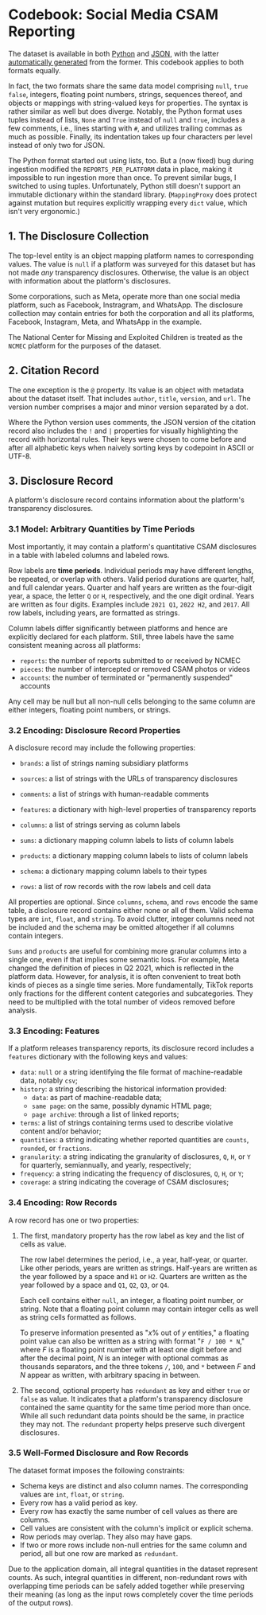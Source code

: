# Codebook: Social Media CSAM Reporting

The dataset is available in both [Python](intransparent/by_platform/data.py) and
[JSON](data/csam-reports-per-platform.json), with the latter [automatically
generated](intransparent/by_platform/export.py) from the former. This codebook
applies to both formats equally.

In fact, the two formats share the same data model comprising `null`, `true`
`false`, integers, floating point numbers, strings, sequences thereof, and
objects or mappings with string-valued keys for properties. The syntax is rather
similar as well but does diverge. Notably, the Python format uses tuples instead
of lists, `None` and `True` instead of `null` and `true`, includes a few
comments, i.e., lines starting with `#`, and utilizes trailing commas as much as
possible. Finally, its indentation takes up four characters per level instead of
only two for JSON.

The Python format started out using lists, too. But a (now fixed) bug during
ingestion modified the `REPORTS_PER_PLATFORM` data in place, making it
impossible to run ingestion more than once. To prevent similar bugs, I switched
to using tuples. Unfortunately, Python still doesn't support an immutable
dictionary within the standard library. (`MappingProxy` does protect against
mutation but requires explicitly wrapping every `dict` value, which isn't very
ergonomic.)


## 1. The Disclosure Collection

The top-level entity is an object mapping platform names to corresponding
values. The value is `null` if a platform was surveyed for this dataset but has
not made *any* transparency disclosures. Otherwise, the value is an object with
information about the platform's disclosures.

Some corporations, such as Meta, operate more than one social media platform,
such as Facebook, Instragram, and WhatsApp. The disclosure collection may
contain entries for both the corporation and all its platforms, Facebook,
Instagram, Meta, and WhatsApp in the example.

The National Center for Missing and Exploited Children is treated as the `NCMEC`
platform for the purposes of the dataset.


## 2. Citation Record

The one exception is the `@` property. Its value is an object with metadata
about the dataset itself. That includes `author`, `title`, `version`, and `url`.
The version number comprises a major and minor version separated by a dot.

Where the Python version uses comments, the JSON version of the citation record
also includes the `!` and `|` properties for visually highlighting the record
with horizontal rules. Their keys were chosen to come before and after all
alphabetic keys when naively sorting keys by codepoint in ASCII or UTF-8.


## 3. Disclosure Record

A platform's disclosure record contains information about the platform's
transparency disclosures.


### 3.1 Model: Arbitrary Quantities by Time Periods

Most importantly, it may contain a platform's quantitative CSAM disclosures in a
table with labeled columns and labeled rows.

Row labels are **time periods**. Individual periods may have different lengths,
be repeated, or overlap with others. Valid period durations are quarter, half,
and full calendar years. Quarter and half years are written as the four-digit
year, a space, the letter `Q` or `H`, respectively, and the one digit ordinal.
Years are written as four digits. Examples include `2021 Q1`, `2022 H2`, and
`2017`. All row labels, including years, are formatted as strings.

Column labels differ significantly between platforms and hence are explicitly
declared for each platform. Still, three labels have the same consistent meaning
across all platforms:

  * `reports`: the number of reports submitted to or received by NCMEC
  * `pieces`: the number of intercepted or removed CSAM photos or videos
  * `accounts`: the number of terminated or "permanently suspended" accounts

Any cell may be null but all non-null cells belonging to the same column are
either integers, floating point numbers, or strings.


### 3.2 Encoding: Disclosure Record Properties

A disclosure record may include the following properties:

  * `brands`: a list of strings naming subsidiary platforms
  * `sources`: a list of strings with the URLs of transparency disclosures
  * `comments`: a list of strings with human-readable comments
  * `features`: a dictionary with high-level properties of transparency reports

  * `columns`: a list of strings serving as column labels
  * `sums`: a dictionary mapping column labels to lists of column labels
  * `products`: a dictionary mapping column labels to lists of column labels
  * `schema`: a dictionary mapping column labels to their types
  * `rows`: a list of row records with the row labels and cell data

All properties are optional. Since `columns`, `schema`, and `rows` encode the
same table, a disclosure record contains either none or all of them. Valid
schema types are `int`, `float`, and `string`. To avoid clutter, integer columns
need not be included and the schema may be omitted altogether if all columns
contain integers.

`Sums` and `products` are useful for combining more granular columns into a
single one, even if that implies some semantic loss. For example, Meta changed
the definition of pieces in Q2 2021, which is reflected in the platform data.
However, for analysis, it is often convenient to treat both kinds of pieces as a
single time series. More fundamentally, TikTok reports only fractions for the
different content categories and subcategories. They need to be multiplied with
the total number of videos removed before analysis.


### 3.3 Encoding: Features

If a platform releases transparency reports, its disclosure record includes a
`features` dictionary with the following keys and values:

  * `data`: `null` or a string identifying the file format of machine-readable
    data, notably `csv`;
  * `history`: a string describing the historical information provided:
      * `data`: as part of machine-readable data;
      * `same page`: on the same, possibly dynamic HTML page;
      * `page archive`: through a list of linked reports;
  * `terms`: a list of strings containing terms used to describe violative
    content and/or behavior;
  * `quantities`: a string indicating whether reported quantities are `counts`,
    `rounded`, or `fractions`.
  * `granularity`: a string indicating the granularity of disclosures, `Q`, `H`,
    or `Y` for quarterly, semiannually, and yearly, respectively;
  * `frequency`: a string indicating the frequency of disclosures, `Q`, `H`, or
    `Y`;
  * `coverage`: a string indicating the coverage of CSAM disclosures;



### 3.4 Encoding: Row Records

A row record has one or two properties:

 1. The first, mandatory property has the row label as key and the list of cells
    as value.

    The row label determines the period, i.e., a year, half-year, or quarter.
    Like other periods, years are written as strings. Half-years are written as
    the year followed by a space and `H1` or `H2`. Quarters are written as the
    year followed by a space and `Q1`, `Q2`, `Q3`, or `Q4`.

    Each cell contains either `null`, an integer, a floating point number, or
    string. Note that a floating point column may contain integer cells as well
    as string cells formatted as follows.

    To preserve information presented as "*x*% out of *y* entities," a floating
    point value can also be written as a string with format "`F / 100 * N`,"
    where _F_ is a floating point number with at least one digit before and
    after the decimal point, _N_ is an integer with optional commas as thousands
    separators, and the three tokens `/`, `100`, and `*` between _F_ and _N_
    appear as written, with arbitrary spacing in between.

 2. The second, optional property has `redundant` as key and either `true` or
    `false` as value. It indicates that a platform's transparency disclosure
    contained the same quantity for the same time period more than once. While
    all such redundant data points should be the same, in practice they may not.
    The `redundant` property helps preserve such divergent disclosures.


### 3.5 Well-Formed Disclosure and Row Records

The dataset format imposes the following constraints:

  * Schema keys are distinct and also column names. The corresponding values are
    `int`, `float`, or `string`.
  * Every row has a valid period as key.
  * Every row has exactly the same number of cell values as there are columns.
  * Cell values are consistent with the column's implicit or explicit schema.
  * Row periods may overlap. They also may have gaps.
  * If two or more rows include non-null entries for the same column and period,
    all but one row are marked as `redundant`.

Due to the application domain, all integral quantities in the dataset represent
counts. As such, integral quantities in different, non-redundant rows with
overlapping time periods can be safely added together while preserving their
meaning (as long as the input rows completely cover the time periods of the
output rows).
